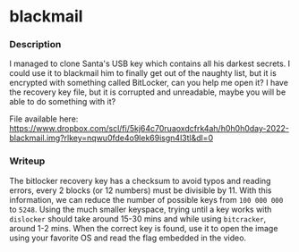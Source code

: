 # blackmail 
### Description

I managed to clone Santa's USB key which contains all his darkest secrets. I could use it to blackmail him to finally get out of the naughty list, but it is encrypted with something called BitLocker, can you help me open it? I have the recovery key file, but it is corrupted and unreadable, maybe you will be able to do something with it?

File available here: https://www.dropbox.com/scl/fi/5kj64c70ruaoxdcfrk4ah/h0h0h0day-2022-blackmail.img?rlkey=nqwu0fde4o9lek69isgn4l3tl&dl=0

### Writeup

The bitlocker recovery key has a checksum to avoid typos and reading errors, every 2 blocks (or 12 numbers) must be divisible by 11. With this information, we can reduce the number of possible keys from `100 000 000` to `5248`. Using the much smaller keyspace, trying until a key works with `dislocker` should take around 15-30 mins and while using `bitcracker`, around 1-2 mins. When the correct key is found, use it to open the image using your favorite OS and read the flag embedded in the video.
